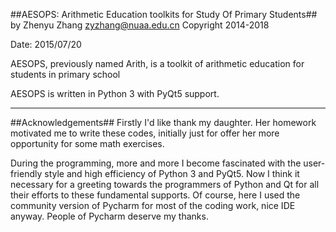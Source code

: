 ##AESOPS: Arithmetic Education toolkits for Study Of Primary Students##
by
Zhenyu Zhang
zyzhang@nuaa.edu.cn
Copyright 2014-2018

Date: 2015/07/20

AESOPS, previously named Arith, is a toolkit of arithmetic education for students in primary school

AESOPS is written in Python 3 with PyQt5 support.

----------

##Acknowledgements##
Firstly I'd like thank my daughter. Her homework motivated me to write these codes, initially just for offer her more opportunity for some math exercises.

During the programming, more and more I become fascinated with the user-friendly style and high efficiency of Python 3 and PyQt5. Now I think it necessary for a greeting towards the programmers of Python and Qt for all their efforts to these fundamental supports. Of course, here I used the community  version of Pycharm for most of the coding work, nice IDE anyway. People of Pycharm deserve my thanks.
